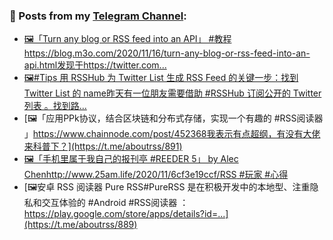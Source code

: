 ### 📰 Posts from my [Telegram Channel](https://t.me/s/aboutrss):
<!-- BLOG-POST-LIST:START -->
- [🖼「Turn any blog or RSS feed into an API」 #教程https://blog.m3o.com/2020/11/16/turn-any-blog-or-rss-feed-into-an-api.html发现于https://twitter.com...](https://t.me/aboutrss/893)
- [🖼#Tips 用 RSSHub 为 Twitter List 生成 RSS Feed 的关键一步：找到 Twitter List 的 name昨天有一位朋友需要借助 #RSSHub 订阅公开的 Twitter 列表 。找到路...](https://t.me/aboutrss/892)
- [🖼「应用PPk协议，结合区块链和分布式存储，实现一个有趣的 #RSS阅读器 」https://www.chainnode.com/post/452368我表示有点超纲，有没有大佬来科普下？](https://t.me/aboutrss/891)
- [🖼「手机里属于我自己的报刊亭 #REEDER 5」 by Alec Chenhttp://www.25am.life/2020/11/6cf3e19ccf/RSS #玩家 #心得](https://t.me/aboutrss/890)
- [🖼安卓 RSS 阅读器 Pure RSS#PureRSS 是在积极开发中的本地型、注重隐私和交互体验的 #Android #RSS阅读器 ：https://play.google.com/store/apps/details?id=...](https://t.me/aboutrss/889)
<!-- BLOG-POST-LIST:END -->

<!--
**AboutRSS/AboutRSS** is a ✨ _special_ ✨ repository because its `README.md` (this file) appears on your GitHub profile.

Here are some ideas to get you started:

- 🔭 I’m currently working on ...
- 🌱 I’m currently learning ...
- 👯 I’m looking to collaborate on ...
- 🤔 I’m looking for help with ...
- 💬 Ask me about ...
- 📫 How to reach me: ...
- 😄 Pronouns: ...
- ⚡ Fun fact: ...
-->
